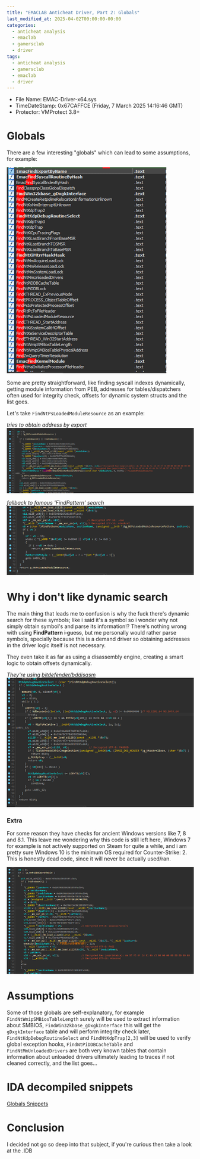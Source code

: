 ```yaml
---
title: "EMACLAB Anticheat Driver, Part 2: Globals"
last_modified_at: 2025-04-02T00:00:00-00:00
categories:
  - anticheat analysis
  - emaclab
  - gamersclub
  - driver
tags:
  - anticheat analysis
  - gamersclub
  - emaclab
  - driver
---
```


- File Name: EMAC-Driver-x64.sys
- TimeDateStamp: 0x67CAFFCE (Friday, 7 March 2025 14:16:46 GMT)
- Protector: VMProtect 3.8+

# Globals

There are a few interesting "globals" which can lead to some assumptions, for example:

![img](/assets/img/emac-anticheat-driver-part2/find.png)

Some are pretty straightforward, like finding syscall indexes dynamically, getting module information from PEB, addresses for tables/dispatchers often used for integrity check, offsets for dynamic system structs and the list goes.

Let's take `FindNtPsLoadedModuleResource` as an example:

_tries to obtain address by export_
![img](/assets/img/emac-anticheat-driver-part2/loaded_1.png)

_fallback to famous 'FindPattern' search_
![img](/assets/img/emac-anticheat-driver-part2/loaded_2.png)

# Why i don't like dynamic search 

The main thing that leads me to confusion is why the fuck there's dynamic search for these symbols; like i said it's a symbol so i wonder why not simply obtain symbol's and parse its information!? There's nothing wrong with using __FindPattern__ ~~i guess~~, but me personally would rather parse symbols, specially because this is a demand driver so obtaining addresses in the driver logic itself is not necessary.

They even take it as far as using a disassembly engine, creating a smart logic to obtain offsets dynamically.

_They're using [bitdefender/bddisasm](https://github.com/bitdefender/bddisasm)_
![img](/assets/img/emac-anticheat-driver-part2/kdpdebug.png)

### Extra

For some reason they have checks for ancient Windows versions like 7, 8 and 8.1. This leave me wondering why this code is still left here, Windows 7 for example is not actively supported on Steam for quite a while, and i am pretty sure Windows 10 is the minimum OS required for Counter-Strike: 2. This is honestly dead code, since it will never be actually used/ran.

![img](/assets/img/emac-anticheat-driver-part2/win7.png)

# Assumptions

Some of those globals are self-explanatory, for example `FindNtWmipSMBiosTableLength` surely will be used to extract information about SMBIOS, `FindWin32kbase_gDxgkInterface` this will get the `gDxgkInterface` table and will perform integrity check later, `FindNtKdpDebugRoutineSelect` and `FindNtKdpTrap[2,3]` will be used to verify global exception hooks, `FindNtPiDDBCacheTable` and `FindNtMmUnloadedDrivers` are both very known tables that contain information about unloaded drivers ultimately leading to traces if not cleaned correctly, and the list goes...

# IDA decompiled snippets

[Globals Snippets](https://github.com/crvvdev/emaclab-reversal/blob/main/globals.c)

# Conclusion

I decided not go so deep into that subject, if you're curious then take a look at the .IDB